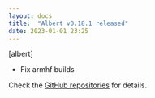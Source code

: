 ```yaml
---
layout: docs
title:  "Albert v0.18.1 released"
date: 2023-01-01 23:25
---
```


[albert]
* Fix armhf builds

Check the [GitHub repositories](https://github.com/albertlauncher/albert/commits/v0.18.1) for details.
